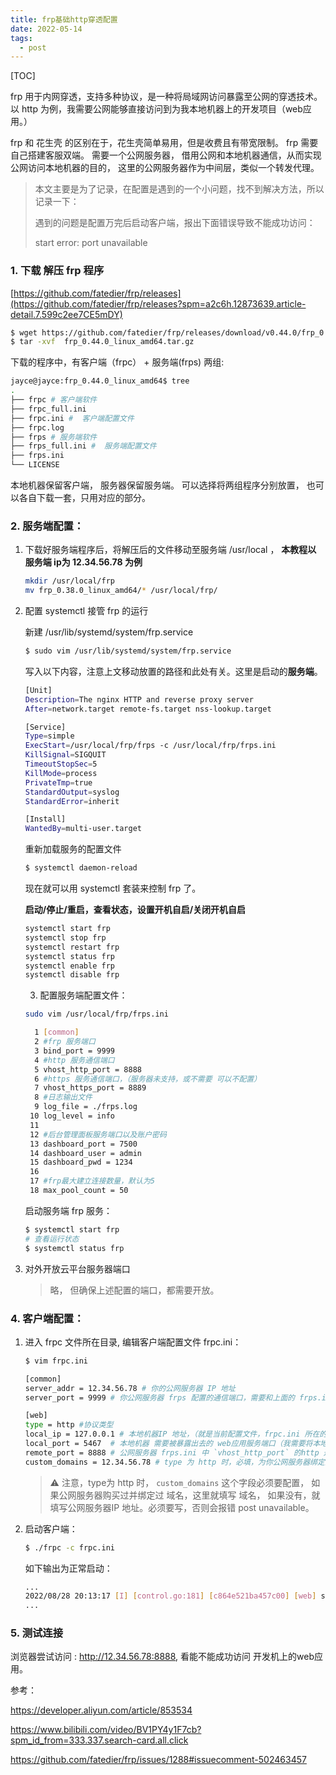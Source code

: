 ```yaml
---
title: frp基础http穿透配置
date: 2022-05-14
tags:
  - post
---
```


[TOC]

frp 用于内网穿透，支持多种协议，是一种将局域网访问暴露至公网的穿透技术。 以 http 为例，我需要公网能够直接访问到为我本地机器上的开发项目（web应用。）

frp 和 花生壳 的区别在于，花生壳简单易用，但是收费且有带宽限制。 frp 需要自己搭建客服双端。 需要一个公网服务器， 借用公网和本地机器通信，从而实现公网访问本地机器的目的， 这里的公网服务器作为中间层，类似一个转发代理。

> 本文主要是为了记录，在配置是遇到的一个小问题，找不到解决方法，所以记录一下：
>
> 遇到的问题是配置万完后启动客户端，报出下面错误导致不能成功访问：
>
> start error: port unavailable

### 1. 下载 解压 frp 程序

[https://github.com/fatedier/frp/releases](https://github.com/fatedier/frp/releases?spm=a2c6h.12873639.article-detail.7.599c2ee7CE5mDY)

```bash
$ wget https://github.com/fatedier/frp/releases/download/v0.44.0/frp_0.44.0_linux_amd64.tar.gz
$ tar -xvf  frp_0.44.0_linux_amd64.tar.gz
```

下载的程序中，有客户端（frpc） + 服务端(frps) 两组:

```bash
jayce@jayce:frp_0.44.0_linux_amd64$ tree
.
├── frpc # 客户端软件
├── frpc_full.ini
├── frpc.ini #  客户端配置文件
├── frpc.log
├── frps # 服务端软件
├── frps_full.ini #  服务端配置文件
├── frps.ini
└── LICENSE
```

本地机器保留客户端， 服务器保留服务端。 可以选择将两组程序分别放置， 也可以各自下载一套，只用对应的部分。

### 2. 服务端配置：

1. 下载好服务端程序后，将解压后的文件移动至服务端 /usr/local ， **本教程以 服务端 ip为 12.34.56.78 为例**

   ```bash
   mkdir /usr/local/frp
   mv frp_0.38.0_linux_amd64/* /usr/local/frp/
   ```

2. 配置 systemctl 接管 frp 的运行

   新建 /usr/lib/systemd/system/frp.service

   ```bash
   $ sudo vim /usr/lib/systemd/system/frp.service
   ```

   写入以下内容，注意上文移动放置的路径和此处有关。这里是启动的**服务端**。

   ```bash
   [Unit]
   Description=The nginx HTTP and reverse proxy server
   After=network.target remote-fs.target nss-lookup.target

   [Service]
   Type=simple
   ExecStart=/usr/local/frp/frps -c /usr/local/frp/frps.ini
   KillSignal=SIGQUIT
   TimeoutStopSec=5
   KillMode=process
   PrivateTmp=true
   StandardOutput=syslog
   StandardError=inherit

   [Install]
   WantedBy=multi-user.target
   ```

   重新加载服务的配置文件

   ```bash
   $ systemctl daemon-reload
   ```

   现在就可以用 systemctl 套装来控制 frp 了。

   **启动/停止/重启，查看状态，设置开机自启/关闭开机自启**

   ```bash
   systemctl start frp
   systemctl stop frp
   systemctl restart frp
   systemctl status frp
   systemctl enable frp
   systemctl disable frp
   ```

   3. 配置服务端配置文件：

   ```bash
   sudo vim /usr/local/frp/frps.ini
   ```

   ```bash
     1 [common]
     2 #frp 服务端口
     3 bind_port = 9999
     4 #http 服务通信端口
     5 vhost_http_port = 8888
     6 #https 服务通信端口，（服务器未支持，或不需要 可以不配置）
     7 vhost_https_port = 8889
     8 #日志输出文件
     9 log_file = ./frps.log
    10 log_level = info
    11
    12 #后台管理面板服务端口以及账户密码
    13 dashboard_port = 7500
    14 dashboard_user = admin
    15 dashboard_pwd = 1234
    16
    17 #frp最大建立连接数量，默认为5
    18 max_pool_count = 50
   ```

   启动服务端 frp 服务：

   ```bash
   $ systemctl start frp
   # 查看运行状态
   $ systemctl status frp
   ```

3. 对外开放云平台服务器端口

   > 略， 但确保上述配置的端口，都需要开放。

### 4. 客户端配置：

1. 进入 frpc 文件所在目录, 编辑客户端配置文件 frpc.ini：

   ```bash
   $ vim frpc.ini
   ```

   ```bash
   [common]
   server_addr = 12.34.56.78 # 你的公网服务器 IP 地址
   server_port = 9999 # 你公网服务器 frps 配置的通信端口，需要和上面的 frps.ini `bind_port` 配置保持一致

   [web]
   type = http #协议类型
   local_ip = 127.0.0.1 # 本地机器IP 地址，（就是当前配置文件，frpc.ini 所在的客户端，默认就是 127.0.0.1, 所以也可以不写）
   local_port = 5467  # 本地机器 需要被暴露出去的 web应用服务端口（我需要将本地机器上的一个vue 项目暴露出去，其 devServer.port 配置的是 5467, 这不是固定的）
   remote_port = 8888 # 公网服务器 frps.ini 中 `vhost_http_port` 的http 通信地址，如果 默认是 80 端口，如果就用默认端口， 那么 frps.ini 中的 `vhost_http_port`  和这里的 `remote_port` 都可以不写，保持默认即可
   custom_domains = 12.34.56.78 # type 为 http 时，必填，为你公网服务器绑定的 能够正常解析的域名地址， 如果没有，就写 公网IP 就行。
   ```

   > :warning: 注意，type为 http 时， `custom_domains` 这个字段必须要配置， 如果公网服务器购买过并绑定过 域名，这里就填写 域名， 如果没有，就填写公网服务器IP 地址。必须要写，否则会报错 post unavailable。

2. 启动客户端：

   ```bash
   $ ./frpc -c frpc.ini
   ```

   如下输出为正常启动：

   ```bash
   ...
   2022/08/28 20:13:17 [I] [control.go:181] [c864e521ba457c00] [web] start proxy success
   ...
   ```

### 5. 测试连接

浏览器尝试访问 : http://12.34.56.78:8888, 看能不能成功访问 开发机上的web应用。

参考：

https://developer.aliyun.com/article/853534

https://www.bilibili.com/video/BV1PY4y1F7cb?spm_id_from=333.337.search-card.all.click

https://github.com/fatedier/frp/issues/1288#issuecomment-502463457

